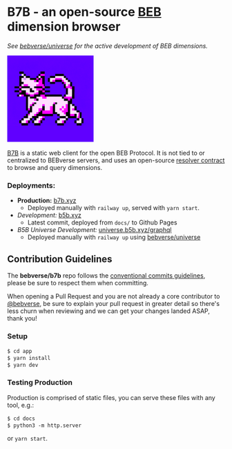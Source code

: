 # B7B - an open-source [BEB](https://github.com/bebverse/protocol) dimension browser

_See [bebverse/universe](https://github.com/bebverse/universe) for the active development of BEB dimensions._

<img src="./b7b_logo.png" width="200" />

[B7B](https://b7b.xyz) is a static web client for the open BEB Protocol. It is not tied to or centralized to BEBverse servers, and uses an open-source [resolver contract](https://github.com/bebverse/contracts) to browse and query dimensions.

### Deployments:

- **Production:** [b7b.xyz](https://b7b.xyz)
  - Deployed manually with `railway up`, served with `yarn start`.
- _Development:_ [b5b.xyz](https://b5b.xyz)
  - Latest commit, deployed from `docs/` to Github Pages
- _B5B Universe Development:_ [universe.b5b.xyz/graphql](https://universe.b5b.xyz/graphql)
  - Deployed manually with `railway up` using [bebverse/universe](https://github.com/bebverse/universe)

## Contribution Guidelines

The **bebverse/b7b** repo follows the [conventional commits guidelines](https://www.conventionalcommits.org/en/v1.0.0/#summary), please be sure to respect them when committing.

When opening a Pull Request and you are not already a core contributor to [@bebverse](https://github.com/bebverse), be sure to explain your pull request in greater detail so there's less churn when reviewing and we can get your changes landed ASAP, thank you!

### Setup

```
$ cd app
$ yarn install
$ yarn dev
```

### Testing Production

Production is comprised of static files, you can serve these files with any tool, e.g.:

```
$ cd docs
$ python3 -m http.server
```

or `yarn start`.
